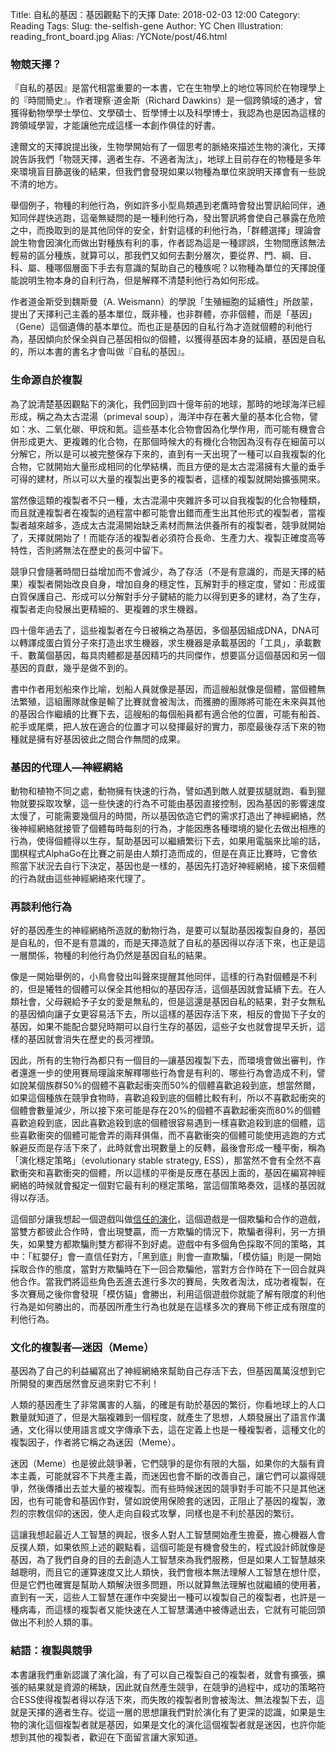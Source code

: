 Title: 自私的基因：基因觀點下的天擇
Date: 2018-02-03 12:00
Category: Reading
Tags: 
Slug: the-selfish-gene
Author: YC Chen
Illustration: reading_front_board.jpg
Alias: /YCNote/post/46.html



### 物競天擇？

『自私的基因』是當代相當重要的一本書，它在生物學上的地位等同於在物理學上的『時間簡史』。作者理察·道金斯（Richard Dawkins）是一個跨領域的通才，曾獲得動物學學士學位、文學碩士、哲學博士以及科學博士，我認為也是因為這樣的跨領域學習，才能讓他完成這樣一本創作俱佳的好書。

達爾文的天擇說提出後，生物學開始有了一個思考的脈絡來描述生物的演化，天擇說告訴我們「物競天擇，適者生存、不適者淘汰」，地球上目前存在的物種是多年來環境盲目篩選後的結果，但我們會發現如果以物種為單位來說明天擇會有一些說不清的地方。

舉個例子，物種的利他行為，例如許多小型鳥類遇到老鷹時會發出警訊給同伴，通知同伴趕快逃跑，這毫無疑問的是一種利他行為，發出警訊將會使自己暴露在危險之中，而換取到的是其他同伴的安全，針對這樣的利他行為，「群體選擇」理論會說生物會因演化而做出對種族有利的事，作者認為這是一種謬誤，生物間應該無法輕易的區分種族，就算可以，那我們又如何去劃分層次，要從界、門、綱、目、科、屬、種哪個層面下手去有意識的幫助自己的種族呢？以物種為單位的天擇說僅能說明生物本身的自利行為，但是解釋不清楚利他行為如何形成。

作者道金斯受到魏斯曼（A. Weismann）的學說「生殖細胞的延續性」所啟蒙，提出了天擇利己主義的基本單位，既非種，也非群體，亦非個體，而是「基因」（Gene）這個遺傳的基本單位。而也正是基因的自私行為才造就個體的利他行為，基因傾向於保全與自己基因相似的個體，以獲得基因本身的延續，基因是自私的，所以本書的書名才會叫做『自私的基因』。

### 生命源自於複製

為了說清楚基因觀點下的演化，我們回到四十億年前的地球，那時的地球海洋已經形成，稱之為太古混湯（primeval soup），海洋中存在著大量的基本化合物，譬如：水、二氧化碳、甲烷和氮。這些基本化合物會因為化學作用，而可能有機會合併形成更大、更複雜的化合物，在那個時候大的有機化合物因為沒有存在細菌可以分解它，所以是可以被完整保存下來的，直到有一天出現了一種可以自我複製的化合物，它就開始大量形成相同的化學結構，而且方便的是太古混湯擁有大量的垂手可得的建材，所以可以大量的複製出更多的複製者，這樣的複製就開始擴張開來。

當然像這類的複製者不只一種，太古混湯中夾雜許多可以自我複製的化合物種類，而且就連複製者在複製的過程當中都可能會出錯而產生出其他形式的複製者，當複製者越來越多，造成太古混湯開始缺乏素材而無法供養所有的複製者，競爭就開始了，天擇就開始了！而能存活的複製者必須符合長命、生產力大、複製正確度高等特性，否則將無法在歷史的長河中留下。

競爭只會隨著時間日益增加而不會減少，為了存活（不是有意識的，而是天擇的結果）複製者開始改良自身，增加自身的穩定性，瓦解對手的穩定度，譬如：形成蛋白質保護自己、形成可以分解對手分子鍵結的能力以得到更多的建材，為了生存，複製者走向發展出更精細的、更複雜的求生機器。

四十億年過去了，這些複製者在今日被稱之為基因，多個基因組成DNA，DNA可以轉譯成蛋白質分子來打造出求生機器，求生機器是承載基因的「工具」，承載數千、數萬個基因，每具肉體都是基因精巧的共同傑作，想要區分這個基因和另一個基因的貢獻，幾乎是做不到的。

書中作者用划船來作比喻，划船人員就像是基因，而這艘船就像是個體，當個體無法繁殖，這組團隊就像是輸了比賽就會被淘汰，而獲勝的團隊將可能在未來與其他的基因合作繼續的比賽下去，這艘船的每個船員都有適合他的位置，可能有船首、舵手或尾槳，把人放在適合的位置才可以發揮最好的實力，那麼最後存活下來的物種就是擁有好基因彼此之間合作無間的成果。

### 基因的代理人—神經網絡

動物和植物不同之處，動物擁有快速的行為，譬如遇到敵人就要拔腿就跑、看到獵物就要採取攻擊，這一些快速的行為不可能由基因直接控制，因為基因的影響速度太慢了，可能需要幾個月的時間，所以基因依造它們的需求打造出了神經網絡，然後神經網絡就接管了個體每時每刻的行為，才能因應各種環境的變化去做出相應的行為，使得個體得以生存，幫助基因可以繼續繁衍下去，如果用電腦來比喻的話，圍棋程式AlphaGo在比賽之前是由人類打造而成的，但是在真正比賽時，它會依照當下狀況去自行下決定，基因也是一樣的，基因先打造好神經網絡，接下來個體的行為就由這些神經網絡來代理了。

### 再談利他行為

好的基因產生的神經網絡所造就的動物行為，是要可以幫助基因複製自身的，基因是自私的，但不是有意識的，而是天擇造就了自私的基因得以存活下來，也正是這一層關係，物種的利他行為仍然是基因自私的結果。

像是一開始舉例的，小鳥會發出叫聲來提醒其他同伴，這樣的行為對個體是不利的，但是犧牲的個體可以保全其他相似的基因存活，這個基因就會延續下去。在人類社會，父母親給予子女的愛是無私的，但是這還是基因自私的結果，對子女無私的基因傾向讓子女更容易活下去，所以這樣的基因存活下來，相反的會拋下子女的基因，如果不能配合嬰兒時期可以自行生存的基因，這些子女也就會提早夭折，這樣的基因就會消失在歷史的長河裡頭。

因此，所有的生物行為都只有一個目的—讓基因複製下去，而環境會做出審判，作者還進一步的使用賽局理論來解釋哪些行為會是有利的、哪些行為會造成不利，譬如說某個族群50%的個體不喜歡起衝突而50%的個體喜歡追殺到底，想當然爾，如果這個種族在競爭食物時，喜歡追殺到底的個體比較有利，所以不喜歡起衝突的個體會數量減少，所以接下來可能是存在20%的個體不喜歡起衝突而80%的個體喜歡追殺到底，因此喜歡追殺到底的個體很容易遇到一樣喜歡追殺到底的個體，這些喜歡衝突的個體可能會弄的兩拜俱傷，而不喜歡衝突的個體可能使用逃跑的方式躲避反而是存活下來了，此時就會出現數量上的反轉，最後會形成一種平衡，稱為「演化穩定策略」（evolutionary stable strategy, ESS），那當然不會有全然不喜歡衝突和喜歡衝突的個體，所以這樣的平衡是反應在基因上面的，基因在編寫神經網絡的時候就會擬定一個對它最有利的穩定策略，當這個策略奏效，這樣的基因就得以存活。

這個部分讓我想起一個遊戲叫做[信任的演化](https://audreyt.github.io/trust-zh-TW/)，這個遊戲是一個欺騙和合作的遊戲，當雙方都彼此合作時，會出現雙贏，而一方欺騙的情況下，欺騙者得利，另一方損失，如果雙方都欺騙則雙方都得不到好處。遊戲中有多個角色採取不同的策略，其中：「紅嬰仔」會一直信任對方，「黑到底」則會一直欺騙，「模仿貓」則是一開始採取合作的態度，當對方欺騙時在下一回合欺騙他，當對方合作時在下一回合就與他合作。當我們將這些角色丟進去進行多次的賽局，失敗者淘汰，成功者複製，在多次賽局之後你會發現「模仿貓」會勝出，利用這個遊戲你就能了解有限度的利他行為是如何勝出的，而基因所產生行為也就是在這樣多次的賽局下修正成有限度的利他行為。

### 文化的複製者—迷因（Meme）

基因為了自己的利益編寫出了神經網絡來幫助自己存活下去，但基因萬萬沒想到它所開發的東西居然會反過來對它不利！

人類的基因產生了非常厲害的人腦，的確是有助於基因的繁衍，你看地球上的人口數量就知道了，但是大腦複雜到一個程度，就產生了思想，人類發展出了語言作溝通，文化得以使用語言或文字傳承下去，這在定義上也是一種複製者，這種文化的複製因子，作者將它稱之為迷因（Meme）。

迷因（Meme）也是彼此競爭著，它們競爭的是你有限的大腦，如果你的大腦有資本主義，可能就容不下共產主義，而迷因也會不斷的改善自己，讓它們可以贏得競爭，然後傳播出去並大量的被複製。而有些時候迷因的競爭對手可能不只是其他迷因，也有可能會和基因作對，譬如說使用保險套的迷因，正阻止了基因的複製，激烈的宗教信仰的迷因，使人走向自殺式攻擊，同樣也是不利於基因的繁衍。

這讓我想起最近人工智慧的興起，很多人對人工智慧開始產生擔憂，擔心機器人會反撲人類，如果依照上述的觀點看，這個可能是有機會發生的，程式設計師就像是基因，為了我們自身的目的去創造人工智慧來為我們服務，但是如果人工智慧越來越聰明，而且它的運算速度又比人類快，我們會根本無法理解人工智慧在想什麼，但是它們也確實是幫助人類解決很多問題，所以就算無法理解也就繼續的使用著，直到有一天，這些人工智慧在運作中突變出一種可以複製自己的複製者，也許是一種病毒，而這樣的複製者又能快速在人工智慧溝通中被傳遞出去，它就有可能回頭做出不利於人類的事。

### 結語：複製與競爭

本書讓我們重新認識了演化論，有了可以自己複製自己的複製者，就會有擴張，擴張的結果就是資源的稀缺，因此就自然產生競爭，在競爭的過程中，成功的策略符合ESS使得複製者得以存活下來，而失敗的複製者則會被淘汰、無法複製下去，這就是天擇的適者生存。從這一層的思想讓我們對於演化有了更深的認識，如果是生物的演化這個複製者就是基因，如果是文化的演化這個複製者就是迷因，也許你能想到其他的複製者，歡迎在下面留言讓大家知道。

